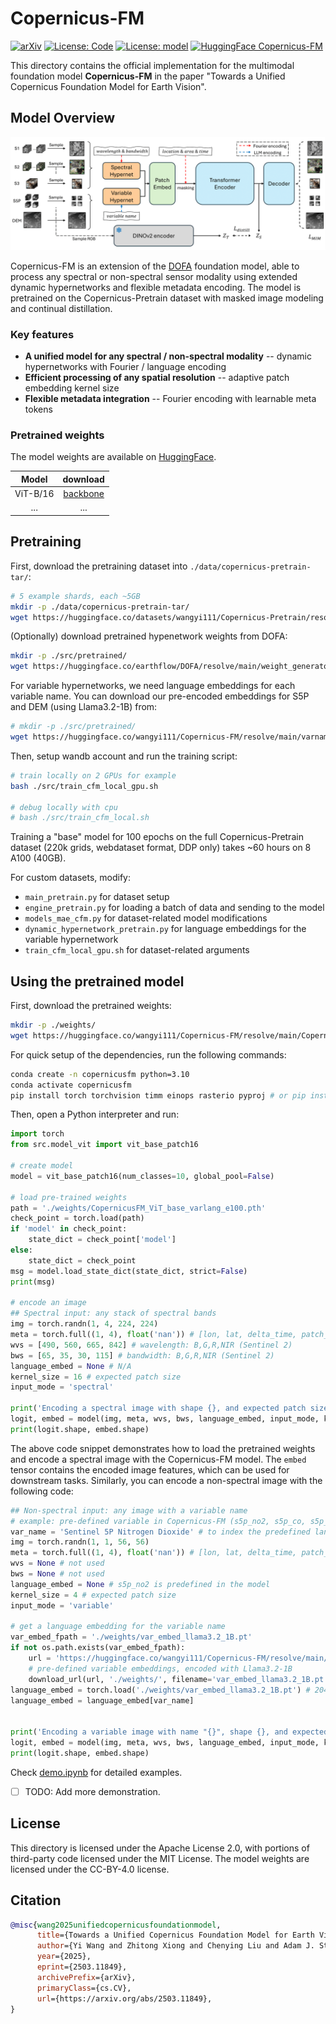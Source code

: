 # Copernicus-FM

[![arXiv](https://img.shields.io/badge/arXiv-2503.11849-b31b1b.svg)](https://arxiv.org/abs/2503.11849)
[![License: Code](https://img.shields.io/badge/License--Code-Apache_2.0-blue.svg)](https://opensource.org/licenses/Apache-2.0)
[![License: model](https://img.shields.io/badge/License--Model-CC--BY--4.0-blue.svg)](https://creativecommons.org/licenses/by/4.0/)
[![HuggingFace Copernicus-FM](https://img.shields.io/badge/Model-Copernicus--FM-orange?logo=huggingface)](https://huggingface.co/wangyi111/Copernicus-FM)

This directory contains the official implementation for the multimodal foundation model **Copernicus-FM** in the paper "Towards a Unified Copernicus Foundation Model for Earth Vision".

## Model Overview

![Framework Diagram](../assets/model_main-1.png)

Copernicus-FM is an extension of the [DOFA](https://github.com/zhu-xlab/DOFA) foundation model, able to process any spectral or non-spectral sensor modality using extended dynamic hypernetworks and flexible metadata encoding. The model is pretrained on the Copernicus-Pretrain dataset with masked image modeling and continual distillation.

### Key features

- **A unified model for any spectral / non-spectral modality** -- dynamic hypernetworks with Fourier / language encoding
- **Efficient processing of any spatial resolution** -- adaptive patch embedding kernel size
- **Flexible metadata integration** -- Fourier encoding with learnable meta tokens

### Pretrained weights

The model weights are available on [HuggingFace](https://huggingface.co/wangyi111/Copernicus-FM).

| Model | download |
| :---: | :---: |
| ViT-B/16 | [backbone](https://huggingface.co/wangyi111/Copernicus-FM/resolve/main/CopernicusFM_ViT_base_varlang_e100.pth) |
| ... | ... |

## Pretraining

First, download the pretraining dataset into `./data/copernicus-pretrain-tar/`:

```bash
# 5 example shards, each ~5GB
mkdir -p ./data/copernicus-pretrain-tar/
wget https://huggingface.co/datasets/wangyi111/Copernicus-Pretrain/resolve/main/ssl4eo_s_220k_aligned/example-{000000..000004}.tar -P ./data/copernicus-pretrain-tar/
```

(Optionally) download pretrained hypenetwork weights from DOFA:

```bash
mkdir -p ./src/pretrained/
wget https://huggingface.co/earthflow/DOFA/resolve/main/weight_generator_1000_0.01_er50k.pt -P ./src/pretrained/
```

For variable hypernetworks, we need language embeddings for each variable name. You can download our pre-encoded embeddings for S5P and DEM (using Llama3.2-1B) from:

```bash
# mkdir -p ./src/pretrained/
wget https://huggingface.co/wangyi111/Copernicus-FM/resolve/main/varname_embed/varname_embed_llama3.2_1B.pt -P ./src/pretrained/
```

Then, setup wandb account and run the training script:

```bash
# train locally on 2 GPUs for example
bash ./src/train_cfm_local_gpu.sh

# debug locally with cpu
# bash ./src/train_cfm_local.sh
```

Training a "base" model for 100 epochs on the full Copernicus-Pretrain dataset (220k grids, webdataset format, DDP only) takes ~60 hours on 8 A100 (40GB).

For custom datasets, modify:
- `main_pretrain.py` for dataset setup
- `engine_pretrain.py` for loading a batch of data and sending to the model
- `models_mae_cfm.py` for dataset-related model modifications
- `dynamic_hypernetwork_pretrain.py` for language embeddings for the variable hypernetwork
- `train_cfm_local_gpu.sh` for dataset-related arguments

## Using the pretrained model

First, download the pretrained weights:

```bash
mkdir -p ./weights/
wget https://huggingface.co/wangyi111/Copernicus-FM/resolve/main/CopernicusFM_ViT_base_varlang_e100.pth -P ./weights/
```

For quick setup of the dependencies, run the following commands:

```bash
conda create -n copernicusfm python=3.10
conda activate copernicusfm
pip install torch torchvision timm einops rasterio pyproj # or pip install -r requirements.txt

```

Then, open a Python interpreter and run:

```python
import torch
from src.model_vit import vit_base_patch16

# create model
model = vit_base_patch16(num_classes=10, global_pool=False)

# load pre-trained weights
path = './weights/CopernicusFM_ViT_base_varlang_e100.pth'
check_point = torch.load(path)
if 'model' in check_point:
    state_dict = check_point['model']
else:
    state_dict = check_point
msg = model.load_state_dict(state_dict, strict=False)
print(msg)

# encode an image
## Spectral input: any stack of spectral bands
img = torch.randn(1, 4, 224, 224)
meta = torch.full((1, 4), float('nan')) # [lon, lat, delta_time, patch_token_area], assume unknown
wvs = [490, 560, 665, 842] # wavelength: B,G,R,NIR (Sentinel 2)
bws = [65, 35, 30, 115] # bandwidth: B,G,R,NIR (Sentinel 2)
language_embed = None # N/A
kernel_size = 16 # expected patch size
input_mode = 'spectral'

print('Encoding a spectral image with shape {}, and expected patch size {}.'.format(img.shape, kernel_size))
logit, embed = model(img, meta, wvs, bws, language_embed, input_mode, kernel_size)
print(logit.shape, embed.shape)
```

The above code snippet demonstrates how to load the pretrained weights and encode a spectral image with the Copernicus-FM model. The `embed` tensor contains the encoded image features, which can be used for downstream tasks. Similarly, you can encode a non-spectral image with the following code:

```python
## Non-spectral input: any image with a variable name
# example: pre-defined variable in Copernicus-FM (s5p_no2, s5p_co, s5p_o3, s5p_so2, dem)
var_name = 'Sentinel 5P Nitrogen Dioxide' # to index the predefined language embedding
img = torch.randn(1, 1, 56, 56)
meta = torch.full((1, 4), float('nan')) # [lon, lat, delta_time, patch_token_area], assume unknown
wvs = None # not used
bws = None # not used
language_embed = None # s5p_no2 is predefined in the model
kernel_size = 4 # expected patch size
input_mode = 'variable'

# get a language embedding for the variable name
var_embed_fpath = './weights/var_embed_llama3.2_1B.pt'
if not os.path.exists(var_embed_fpath):
    url = 'https://huggingface.co/wangyi111/Copernicus-FM/resolve/main/varname_embed/varname_embed_llama3.2_1B.pt'
    # pre-defined variable embeddings, encoded with Llama3.2-1B
    download_url(url, './weights/', filename='var_embed_llama3.2_1B.pt')
language_embed = torch.load('./weights/var_embed_llama3.2_1B.pt') # 2048   
language_embed = language_embed[var_name]


print('Encoding a variable image with name "{}", shape {}, and expected patch size {}.'.format(var_name, img.shape, kernel_size))
logit, embed = model(img, meta, wvs, bws, language_embed, input_mode, kernel_size)
print(logit.shape, embed.shape)
```

Check [demo.ipynb](demo.ipynb) for detailed examples.

- [ ] TODO: Add more demonstration.

## License

This directory is licensed under the Apache License 2.0, with portions of third-party code licensed under the MIT License. The model weights are licensed under the CC-BY-4.0 license.

## Citation

```bibtex
@misc{wang2025unifiedcopernicusfoundationmodel,
      title={Towards a Unified Copernicus Foundation Model for Earth Vision}, 
      author={Yi Wang and Zhitong Xiong and Chenying Liu and Adam J. Stewart and Thomas Dujardin and Nikolaos Ioannis Bountos and Angelos Zavras and Franziska Gerken and Ioannis Papoutsis and Laura Leal-Taixé and Xiao Xiang Zhu},
      year={2025},
      eprint={2503.11849},
      archivePrefix={arXiv},
      primaryClass={cs.CV},
      url={https://arxiv.org/abs/2503.11849}, 
}
```

